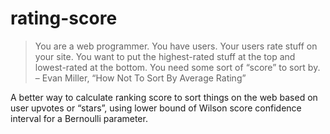 # rating-score

> You are a web programmer. You have users. Your users rate stuff on your site. You want to put the highest-rated stuff at the top and lowest-rated at the bottom. You need some sort of “score” to sort by.
– Evan Miller, “How Not To Sort By Average Rating”

A better way to calculate ranking score to sort things on the web based on user upvotes or “stars”, using lower bound of Wilson score confidence interval for a Bernoulli parameter.
